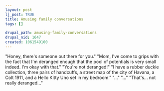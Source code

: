 ```yaml
--- 
layout: post
lj_post: TRUE
title: Amusing family conversations
tags: []

drupal_path: amusing-family-conversations
drupal_nid: 1647
created: 1061549100
---
```

"Honey, there's someone out there for you."
"Mom, I've come to grips with the fact that I'm deranged enough that the pool of potentials is very small indeed. I'm okay with that."
"You're not deranged!"
"I have a rubber duckie collection, three pairs of handcuffs, a street map of the city of Havana, a Colt 1911, and a Hello Kitty Uno set in my bedroom."
"..."
"..."
"That's... not really deranged..."
